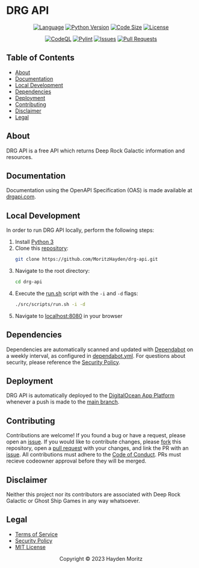 # DRG API

<div align="center">

  [![Language](https://img.shields.io/badge/language-python-yellow.svg)](https://www.python.org)
  [![Python Version](https://img.shields.io/github/pipenv/locked/python-version/MoritzHayden/drg-api/main/src?label=python&color=orange)](./src/Pipfile)
  [![Code Size](https://img.shields.io/github/languages/code-size/MoritzHayden/drg-api?color=green)](https://drgapi.com/)
  [![License](https://img.shields.io/github/license/MoritzHayden/drg-api?color=darkred)](./LICENSE)

  [![CodeQL](https://github.com/MoritzHayden/drg-api/actions/workflows/codeql.yml/badge.svg?branch=main)](https://github.com/MoritzHayden/drg-api/actions/workflows/codeql.yml)
  [![Pylint](https://github.com/MoritzHayden/drg-api/actions/workflows/pylint.yml/badge.svg?branch=main)](https://github.com/MoritzHayden/drg-api/actions/workflows/pylint.yml)
  [![Issues](https://img.shields.io/github/issues/MoritzHayden/drg-api?color=informational)](https://github.com/MoritzHayden/drg-api/issues)
  [![Pull Requests](https://img.shields.io/github/issues-pr/MoritzHayden/drg-api?color=informational)](https://github.com/MoritzHayden/drg-api/pulls)

</div>

## Table of Contents

- [About](#about)
- [Documentation](#documentation)
- [Local Development](#local-development)
- [Dependencies](#dependencies)
- [Deployment](#deployment)
- [Contributing](#contributing)
- [Disclaimer](#disclaimer)
- [Legal](#legal)

## About

DRG API is a free API which returns Deep Rock Galactic information and resources.

## Documentation

Documentation using the OpenAPI Specification (OAS) is made available at [drgapi.com](https://drgapi.com/).

## Local Development

In order to run DRG API locally, perform the following steps:

1. Install [Python 3](https://www.python.org/)
2. Clone this [repository](https://github.com/MoritzHayden/drg-api):
   ```bash
   git clone https://github.com/MoritzHayden/drg-api.git
   ```
3. Navigate to the root directory:
   ```bash
   cd drg-api
   ```
4. Execute the [run.sh](./src/scripts/run.sh) script with the `-i` and `-d` flags:
   ```bash
   ./src/scripts/run.sh -i -d
   ```
4. Navigate to [localhost:8080](http://localhost:8080/) in your browser

## Dependencies

Dependencies are automatically scanned and updated with [Dependabot](https://docs.github.com/en/code-security/dependabot/dependabot-version-updates) on a weekly interval, as configured in [dependabot.yml](./.github/dependabot.yml). For questions about security, please reference the [Security Policy](./docs/SECURITY.md).

## Deployment

DRG API is automatically deployed to the [DigitalOcean App Platform](https://www.digitalocean.com/products/app-platform) whenever a push is made to the [main branch](https://github.com/MoritzHayden/drg-api/tree/main).

## Contributing

Contributions are welcome! If you found a bug or have a request, please open an [issue](https://github.com/MoritzHayden/drg-api/issues). If you would like to contribute changes, please [fork](https://github.com/MoritzHayden/drg-api/fork) this repository, open a [pull request](https://github.com/MoritzHayden/drg-api/pulls) with your changes, and link the PR with an [issue](https://github.com/MoritzHayden/drg-api/issues). All contributions must adhere to the [Code of Conduct](./docs/CODE-OF-CONDUCT.md). PRs must recieve codeowner approval before they will be merged.

## Disclaimer

Neither this project nor its contributors are associated with Deep Rock Galactic or Ghost Ship Games in any way whatsoever.

## Legal

- [Terms of Service](./docs/TERMS-OF-SERVICE.md)
- [Security Policy](./docs/SECURITY.md)
- [MIT License](./LICENSE)

<div align="center">

  <p>Copyright &copy; 2023 Hayden Moritz</p>

</div>
